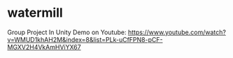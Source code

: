 # watermill
Group Project In Unity
Demo on Youtube: https://www.youtube.com/watch?v=WMUD1khAH2M&index=8&list=PLk-uCfFPN8-pCF-MGXV2H4VkAmHViYX67
